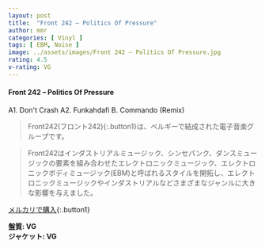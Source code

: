 ```yaml
---
layout: post
title:  "Front 242 – Politics Of Pressure"
author: mmr
categories: [ Vinyl ]
tags: [ EBM, Noise ]
image: ../assets/images/Front 242 – Politics Of Pressure.jpg
rating: 4.5
v-rating: VG
---
```


#### Front 242 – Politics Of Pressure

A1. Don't Crash
A2. Funkahdafi
B. Commando (Remix)

> Front242(フロント242){:.button1}は、ベルギーで結成された電子音楽グループです。

> Front242はインダストリアルミュージック、シンセパンク、ダンスミュージックの要素を組み合わせたエレクトロニックミュージック、エレクトロニックボディミュージック(EBM)と呼ばれるスタイルを開拓し、エレクトロニックミュージックやインダストリアルなどさまざまなジャンルに大きな影響を与えました。

[メルカリで購入](https://jp.mercari.com/item/m15772512003){:.button1}

<div class="mt-4 mb-4 d-flex align-items-center">
<strong class="mr-1">盤質: VG</strong>
</div>
<div class="mt-4 mb-4 d-flex align-items-center">
<strong class="mr-1">ジャケット: VG</strong>
</div>
